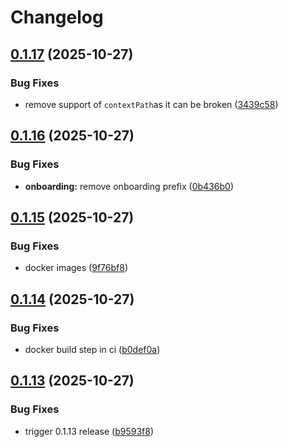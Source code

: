 # Changelog

## [0.1.17](https://github.com/onyxia-datalab/onyxia-backend/compare/v0.1.16...v0.1.17) (2025-10-27)


### Bug Fixes

* remove support of `contextPath`as it can be broken ([3439c58](https://github.com/onyxia-datalab/onyxia-backend/commit/3439c589cd3dc7f7ffd03b04595d954481de822f))

## [0.1.16](https://github.com/onyxia-datalab/onyxia-backend/compare/v0.1.15...v0.1.16) (2025-10-27)


### Bug Fixes

* **onboarding:** remove onboarding prefix ([0b436b0](https://github.com/onyxia-datalab/onyxia-backend/commit/0b436b0272b442330a30ac438a2ada916fc19378))

## [0.1.15](https://github.com/onyxia-datalab/onyxia-backend/compare/v0.1.14...v0.1.15) (2025-10-27)


### Bug Fixes

* docker images ([9f76bf8](https://github.com/onyxia-datalab/onyxia-backend/commit/9f76bf8ede026dab9853fbddf8a480c07794f70c))

## [0.1.14](https://github.com/onyxia-datalab/onyxia-backend/compare/v0.1.13...v0.1.14) (2025-10-27)


### Bug Fixes

* docker build step in ci ([b0def0a](https://github.com/onyxia-datalab/onyxia-backend/commit/b0def0ad983789be3bd5de33cf5aae29e17252fd))

## [0.1.13](https://github.com/onyxia-datalab/onyxia-backend/compare/v0.1.12...v0.1.13) (2025-10-27)


### Bug Fixes

* trigger 0.1.13 release ([b9593f8](https://github.com/onyxia-datalab/onyxia-backend/commit/b9593f85b4d1805c4ac95a93db508f139b8cab19))

